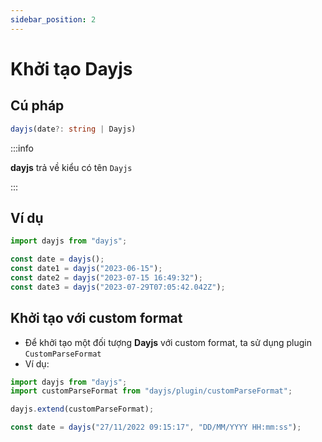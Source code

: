 ```yaml
---
sidebar_position: 2
---
```


# Khởi tạo Dayjs

## Cú pháp

```ts
dayjs(date?: string | Dayjs)
```

:::info

**dayjs** trả về kiểu có tên `Dayjs`

:::

## Ví dụ

```ts
import dayjs from "dayjs";

const date = dayjs();
const date1 = dayjs("2023-06-15");
const date2 = dayjs("2023-07-15 16:49:32");
const date3 = dayjs("2023-07-29T07:05:42.042Z");
```

## Khởi tạo với custom format

- Để khởi tạo một đối tượng **Dayjs** với custom format, ta sử dụng plugin `CustomParseFormat`
- Ví dụ:

```ts
import dayjs from "dayjs";
import customParseFormat from "dayjs/plugin/customParseFormat";

dayjs.extend(customParseFormat);

const date = dayjs("27/11/2022 09:15:17", "DD/MM/YYYY HH:mm:ss");
```
